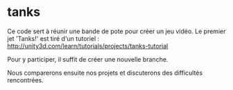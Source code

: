# tanks

Ce code sert à réunir une bande de pote pour créer un jeu vidéo.
Le premier jet 'Tanks!' est tiré d'un tutoriel : http://unity3d.com/learn/tutorials/projects/tanks-tutorial

Pour y participer, il suffit de créer une nouvelle branche.

Nous comparerons ensuite nos projets et discuterons des difficultés rencontrées.